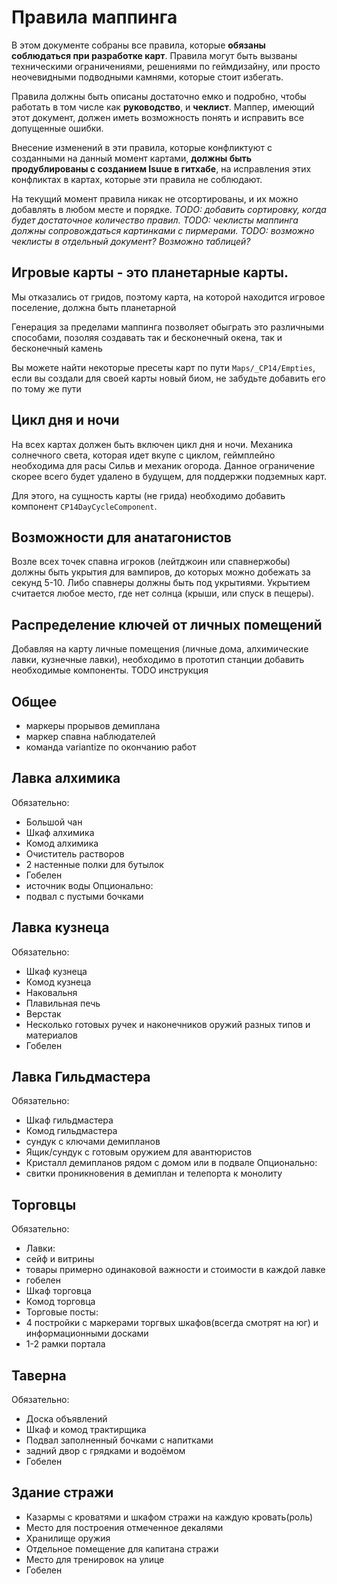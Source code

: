 
# Правила маппинга

В этом документе собраны все правила, которые **обязаны соблюдаться при разработке карт**. 
Правила могут быть вызваны техническими ограничениями, решениями по геймдизайну, или просто неочевидными подводными камнями, которые стоит избегать. 

Правила должны быть описаны достаточно емко и подробно, чтобы работать в том числе как **руководство**, и **чеклист**. Маппер, имеющий этот документ, должен иметь возможность понять и исправить все допущенные ошибки.

Внесение изменений в эти правила, которые конфликтуют с созданными на данный момент картами, **должны быть продублированы с созданием Isuue в гитхабе**, на исправления этих конфликтах в картах, которые эти правила не соблюдают.

На текущий момент правила никак не отсортированы, и их можно добавлять в любом месте и порядке. 
*TODO: добавить сортировку, когда будет достаточное количество правил.*
*TODO: чеклисты маппинга должны сопровождаться картинками с пирмерами.*
*TODO: возможно чеклисты в отдельный документ? Возможно таблицей?*

## Игровые карты - это планетарные карты.
Мы отказались от гридов, поэтому карта, на которой находится игровое поселение, должна быть планетарной

Генерация за пределами маппинга позволяет обыграть это различными способами, позоляя создавать так и бесконечный окена, так и бесконечный камень

Вы можете найти некоторые пресеты карт по пути `Maps/_CP14/Empties`, если вы создали для своей карты новый биом, не забудьте добавить его по тому же пути

## Цикл дня и ночи
На всех картах должен быть включен цикл дня и ночи. Механика солнечного света, которая идет вкупе с циклом, геймплейно необходима для расы Сильв и механик огорода.
Данное ограничение скорее всего будет удалено в будущем, для поддержки подземных карт.

Для этого, на сущность карты (не грида) необходимо добавить компонент `CP14DayCycleComponent`.

## Возможности для анатагонистов
Возле всех точек спавна игроков (лейтджоин или спавнержобы) должны быть укрытия для вампиров, до которых можно добежать за секунд 5-10. Либо спавнеры должны быть под укрытиями. Укрытием считается любое место, где нет солнца (крыши, или спуск в пещеры).

## Распределение ключей от личных помещений
Добавляя на карту личные помещения (личные дома, алхимические лавки, кузнечные лавки), необходимо в прототип станции добавить необходимые компоненты. 
TODO инструкция

## Общее
- маркеры прорывов демиплана
- маркер спавна наблюдателей
- команда variantize по окончанию работ

## Лавка алхимика
Обязательно:
- Большой чан
- Шкаф алхимика
- Комод алхимика
- Очиститель растворов
- 2 настенные полки для бутылок
- Гобелен
- источник воды
Опционально:
- подвал с пустыми бочками

## Лавка кузнеца
Обязательно:
- Шкаф кузнеца
- Комод кузнеца
- Наковальня
- Плавильная печь
- Верстак
- Несколько готовых ручек и наконечников оружий разных типов и материалов
- Гобелен

## Лавка Гильдмастера
Обязательно:
- Шкаф гильдмастера
- Комод гильдмастера 
- сундук с ключами демипланов
- Ящик/сундук с готовым оружием для авантюристов
- Кристалл демипланов рядом с домом или в подвале
Опционально:
- свитки проникновения в демиплан и телепорта к монолиту

## Торговцы
Обязательно:
- Лавки:
- сейф и витрины
- товары примерно одинаковой важности и стоимости в каждой лавке
- гобелен
- Шкаф торговца
- Комод торговца
- Торговые посты:
- 4 постройки с маркерами торгвых шкафов(всегда смотрят на юг) и информационными досками
- 1-2 рамки портала

## Таверна
Обязательно:
- Доска объявлений
- Шкаф и комод трактирщика
- Подвал заполненный бочками с напитками
- задний двор с грядками и водоёмом
- Гобелен

## Здание стражи
- Казармы с кроватями и шкафом стражи на каждую кровать(роль)
- Место для построения отмеченное декалями
- Хранилище оружия
- Отдельное помещение для капитана стражи
- Место для тренировок на улице
- Гобелен
